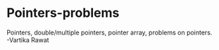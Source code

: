# Pointers-problems
Pointers, double/multiple pointers, pointer array, problems on pointers.<br>
-Vartika Rawat
